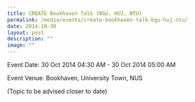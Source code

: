 ```yaml
---
title: CREATE Bookhaven Talk (BGU, HUJ, NTU)
permalink: /media/events/create-bookhaven-talk-bgu-huj-ntu/
date: 2014-10-30
layout: post
description: ""
image: ""
---
```


Event Date: 30 Oct 2014 04:30 AM - 30 Oct 2014 05:00 AM

Event Venue: Bookhaven, University Town, NUS

(Topic to be advised closer to date)